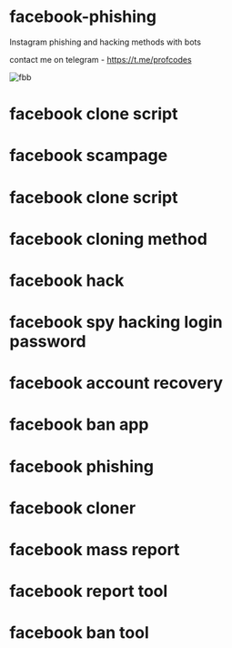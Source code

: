 # facebook-phishing
Instagram phishing and hacking methods with bots 

contact me on telegram - https://t.me/profcodes

![fbb](https://github.com/user-attachments/assets/531a720d-88ae-4ee2-ad14-9af897575399)

# facebook clone script
# facebook scampage
# facebook clone script
# facebook cloning method
# facebook hack
# facebook spy hacking login password
# facebook account recovery
# facebook ban app
# facebook phishing
# facebook cloner
# facebook mass report
# facebook report tool
# facebook ban tool
